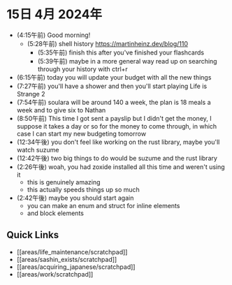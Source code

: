 # 15日 4月 2024年
- (4:15午前) Good morning!
  - (5:28午前) shell history https://martinheinz.dev/blog/110
    - (5:35午前) finish this after you've finished your flashcards
    - (5:39午前) maybe in a more general way read up on searching through your history with ctrl+r
- (6:15午前) today you will update your budget with all the new things
- (7:27午前) you'll have a shower and then you'll start playing Life is Strange 2
- (7:54午前) soulara will be around 140 a week, the plan is 18 meals a week and to give six to Nathan
- (8:50午前) This time I got sent a payslip but I didn't get the money, I suppose it takes a day or so for the money to come through, in which case I can start my new budgeting tomorrow
- (12:34午後) you don't feel like working on the rust library, maybe you'll watch suzume
- (12:42午後) two big things to do would be suzume and the rust library
- (2:26午後) woah, you had zoxide installed all this time and weren't using it
  - this is genuinely amazing
  - this actually speeds things up so much
- (2:42午後) maybe you should start again
  - you can make an enum and struct for inline elements
  - and block elements










 



## Quick Links
- [[areas/life_maintenance/scratchpad]]
- [[areas/sashin_exists/scratchpad]]
- [[areas/acquiring_japanese/scratchpad]]
- [[areas/work/scratchpad]]
